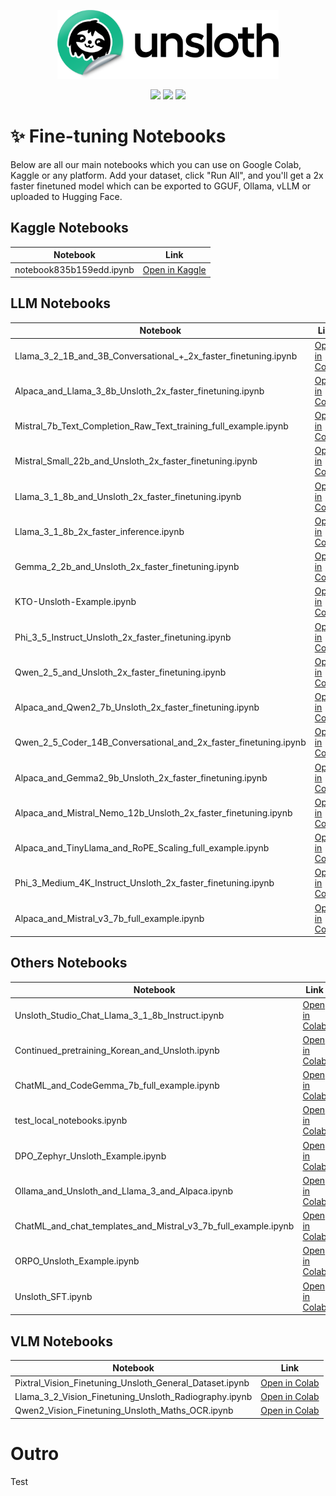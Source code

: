 <div align="center">

  <a href="https://unsloth.ai"><picture>
    <source media="(prefers-color-scheme: dark)" srcset="https://raw.githubusercontent.com/unslothai/unsloth/main/images/unsloth%20logo%20white%20text.png">
    <source media="(prefers-color-scheme: light)" srcset="https://raw.githubusercontent.com/unslothai/unsloth/main/images/unsloth%20logo%20black%20text.png">
    <img alt="unsloth logo" src="https://raw.githubusercontent.com/unslothai/unsloth/main/images/unsloth%20logo%20black%20text.png" height="110" style="max-width: 100%;">
  </picture></a>
  
<a href="https://colab.research.google.com/drive/1Ys44kVvmeZtnICzWz0xgpRnrIOjZAuxp?usp=sharing"><img src="https://raw.githubusercontent.com/unslothai/unsloth/main/images/start free finetune button.png" height="48"></a>
<a href="https://discord.gg/unsloth"><img src="https://raw.githubusercontent.com/unslothai/unsloth/main/images/Discord button.png" height="48"></a>
<a href="https://docs.unsloth.ai"><img src="https://raw.githubusercontent.com/unslothai/unsloth/refs/heads/main/images/Documentation%20Button.png" height="48"></a>

</div>

# ✨ Fine-tuning Notebooks
Below are all our main notebooks which you can use on Google Colab, Kaggle or any platform. Add your dataset, click "Run All", and you'll get a 2x faster finetuned model which can be exported to GGUF, Ollama, vLLM or uploaded to Hugging Face.

## Kaggle Notebooks
| Notebook | Link |
| --- | --- |
| notebook835b159edd.ipynb | [Open in Kaggle](https://www.kaggle.com/notebooks/welcome?src=https://github.com/unslothai/notebooks/blob/main/notebooks/Kaggle/notebook835b159edd.ipynb&accelerator=nvidiaTeslaT4) |
## LLM Notebooks
| Notebook | Link |
| --- | --- |
| Llama_3_2_1B_and_3B_Conversational_+_2x_faster_finetuning.ipynb | [Open in Colab](https://colab.research.google.com/github/unslothai/notebooks/blob/main/notebooks/LLM/Llama_3_2_1B_and_3B_Conversational_+_2x_faster_finetuning.ipynb) |
| Alpaca_and_Llama_3_8b_Unsloth_2x_faster_finetuning.ipynb | [Open in Colab](https://colab.research.google.com/github/unslothai/notebooks/blob/main/notebooks/LLM/Alpaca_and_Llama_3_8b_Unsloth_2x_faster_finetuning.ipynb) |
| Mistral_7b_Text_Completion_Raw_Text_training_full_example.ipynb | [Open in Colab](https://colab.research.google.com/github/unslothai/notebooks/blob/main/notebooks/LLM/Mistral_7b_Text_Completion_Raw_Text_training_full_example.ipynb) |
| Mistral_Small_22b_and_Unsloth_2x_faster_finetuning.ipynb | [Open in Colab](https://colab.research.google.com/github/unslothai/notebooks/blob/main/notebooks/LLM/Mistral_Small_22b_and_Unsloth_2x_faster_finetuning.ipynb) |
| Llama_3_1_8b_and_Unsloth_2x_faster_finetuning.ipynb | [Open in Colab](https://colab.research.google.com/github/unslothai/notebooks/blob/main/notebooks/LLM/Llama_3_1_8b_and_Unsloth_2x_faster_finetuning.ipynb) |
| Llama_3_1_8b_2x_faster_inference.ipynb | [Open in Colab](https://colab.research.google.com/github/unslothai/notebooks/blob/main/notebooks/LLM/Llama_3_1_8b_2x_faster_inference.ipynb) |
| Gemma_2_2b_and_Unsloth_2x_faster_finetuning.ipynb | [Open in Colab](https://colab.research.google.com/github/unslothai/notebooks/blob/main/notebooks/LLM/Gemma_2_2b_and_Unsloth_2x_faster_finetuning.ipynb) |
| KTO-Unsloth-Example.ipynb | [Open in Colab](https://colab.research.google.com/github/unslothai/notebooks/blob/main/notebooks/LLM/KTO-Unsloth-Example.ipynb) |
| Phi_3_5_Instruct_Unsloth_2x_faster_finetuning.ipynb | [Open in Colab](https://colab.research.google.com/github/unslothai/notebooks/blob/main/notebooks/LLM/Phi_3_5_Instruct_Unsloth_2x_faster_finetuning.ipynb) |
| Qwen_2_5_and_Unsloth_2x_faster_finetuning.ipynb | [Open in Colab](https://colab.research.google.com/github/unslothai/notebooks/blob/main/notebooks/LLM/Qwen_2_5_and_Unsloth_2x_faster_finetuning.ipynb) |
| Alpaca_and_Qwen2_7b_Unsloth_2x_faster_finetuning.ipynb | [Open in Colab](https://colab.research.google.com/github/unslothai/notebooks/blob/main/notebooks/LLM/Alpaca_and_Qwen2_7b_Unsloth_2x_faster_finetuning.ipynb) |
| Qwen_2_5_Coder_14B_Conversational_and_2x_faster_finetuning.ipynb | [Open in Colab](https://colab.research.google.com/github/unslothai/notebooks/blob/main/notebooks/LLM/Qwen_2_5_Coder_14B_Conversational_and_2x_faster_finetuning.ipynb) |
| Alpaca_and_Gemma2_9b_Unsloth_2x_faster_finetuning.ipynb | [Open in Colab](https://colab.research.google.com/github/unslothai/notebooks/blob/main/notebooks/LLM/Alpaca_and_Gemma2_9b_Unsloth_2x_faster_finetuning.ipynb) |
| Alpaca_and_Mistral_Nemo_12b_Unsloth_2x_faster_finetuning.ipynb | [Open in Colab](https://colab.research.google.com/github/unslothai/notebooks/blob/main/notebooks/LLM/Alpaca_and_Mistral_Nemo_12b_Unsloth_2x_faster_finetuning.ipynb) |
| Alpaca_and_TinyLlama_and_RoPE_Scaling_full_example.ipynb | [Open in Colab](https://colab.research.google.com/github/unslothai/notebooks/blob/main/notebooks/LLM/Alpaca_and_TinyLlama_and_RoPE_Scaling_full_example.ipynb) |
| Phi_3_Medium_4K_Instruct_Unsloth_2x_faster_finetuning.ipynb | [Open in Colab](https://colab.research.google.com/github/unslothai/notebooks/blob/main/notebooks/LLM/Phi_3_Medium_4K_Instruct_Unsloth_2x_faster_finetuning.ipynb) |
| Alpaca_and_Mistral_v3_7b_full_example.ipynb | [Open in Colab](https://colab.research.google.com/github/unslothai/notebooks/blob/main/notebooks/LLM/Alpaca_and_Mistral_v3_7b_full_example.ipynb) |
## Others Notebooks
| Notebook | Link |
| --- | --- |
| Unsloth_Studio_Chat_Llama_3_1_8b_Instruct.ipynb | [Open in Colab](https://colab.research.google.com/github/unslothai/notebooks/blob/main/notebooks/Others/Unsloth_Studio_Chat_Llama_3_1_8b_Instruct.ipynb) |
| Continued_pretraining_Korean_and_Unsloth.ipynb | [Open in Colab](https://colab.research.google.com/github/unslothai/notebooks/blob/main/notebooks/Others/Continued_pretraining_Korean_and_Unsloth.ipynb) |
| ChatML_and_CodeGemma_7b_full_example.ipynb | [Open in Colab](https://colab.research.google.com/github/unslothai/notebooks/blob/main/notebooks/Others/ChatML_and_CodeGemma_7b_full_example.ipynb) |
| test_local_notebooks.ipynb | [Open in Colab](https://colab.research.google.com/github/unslothai/notebooks/blob/main/notebooks/Others/test_local_notebooks.ipynb) |
| DPO_Zephyr_Unsloth_Example.ipynb | [Open in Colab](https://colab.research.google.com/github/unslothai/notebooks/blob/main/notebooks/Others/DPO_Zephyr_Unsloth_Example.ipynb) |
| Ollama_and_Unsloth_and_Llama_3_and_Alpaca.ipynb | [Open in Colab](https://colab.research.google.com/github/unslothai/notebooks/blob/main/notebooks/Others/Ollama_and_Unsloth_and_Llama_3_and_Alpaca.ipynb) |
| ChatML_and_chat_templates_and_Mistral_v3_7b_full_example.ipynb | [Open in Colab](https://colab.research.google.com/github/unslothai/notebooks/blob/main/notebooks/Others/ChatML_and_chat_templates_and_Mistral_v3_7b_full_example.ipynb) |
| ORPO_Unsloth_Example.ipynb | [Open in Colab](https://colab.research.google.com/github/unslothai/notebooks/blob/main/notebooks/Others/ORPO_Unsloth_Example.ipynb) |
| Unsloth_SFT.ipynb | [Open in Colab](https://colab.research.google.com/github/unslothai/notebooks/blob/main/notebooks/Others/Unsloth_SFT.ipynb) |
## VLM Notebooks
| Notebook | Link |
| --- | --- |
| Pixtral_Vision_Finetuning_Unsloth_General_Dataset.ipynb | [Open in Colab](https://colab.research.google.com/github/unslothai/notebooks/blob/main/notebooks/VLM/Pixtral_Vision_Finetuning_Unsloth_General_Dataset.ipynb) |
| Llama_3_2_Vision_Finetuning_Unsloth_Radiography.ipynb | [Open in Colab](https://colab.research.google.com/github/unslothai/notebooks/blob/main/notebooks/VLM/Llama_3_2_Vision_Finetuning_Unsloth_Radiography.ipynb) |
| Qwen2_Vision_Finetuning_Unsloth_Maths_OCR.ipynb | [Open in Colab](https://colab.research.google.com/github/unslothai/notebooks/blob/main/notebooks/VLM/Qwen2_Vision_Finetuning_Unsloth_Maths_OCR.ipynb) |
<!-- Last updated on: 2024-12-20 17:58:35 -->
<!-- End of Notebook Links -->

# Outro
Test
